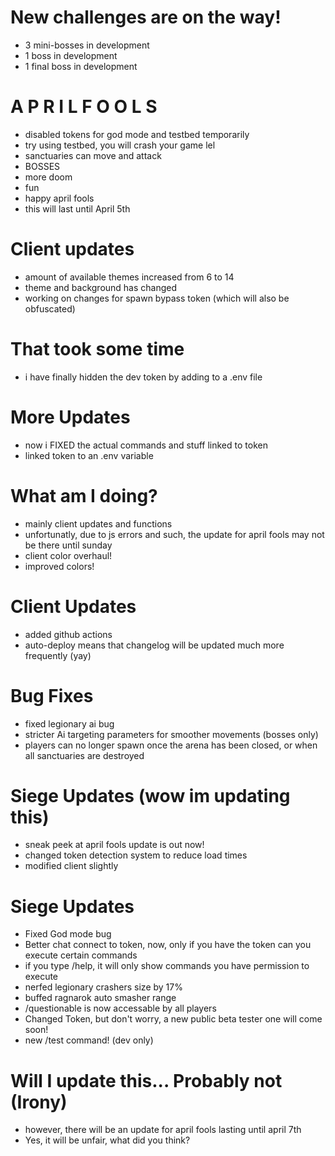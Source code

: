 # New challenges are on the way!
- 3 mini-bosses in development
- 1 boss in development
- 1 final boss in development
# A P R I L  F O O L S
- disabled tokens for god mode and testbed temporarily
- try using testbed, you will crash your game lel
- sanctuaries can move and attack
- BOSSES
- more doom
- fun
- happy april fools
- this will last until April 5th
# Client updates
- amount of available themes increased from 6 to 14
- theme and background has changed
- working on changes for spawn bypass token (which will also be obfuscated)
# That took some time
- i have finally hidden the dev token by adding to a .env file
# More Updates
- now i FIXED the actual commands and stuff linked to token
- linked token to an .env variable
# What am I doing?
- mainly client updates and functions
- unfortunatly, due to js errors and such, the
update for april fools may not be there until sunday
- client color overhaul!
- improved colors!
# Client Updates
- added github actions
- auto-deploy means that changelog will be updated much more frequently (yay)
# Bug Fixes
- fixed legionary ai bug
- stricter Ai targeting parameters for smoother movements (bosses only)
- players can no longer spawn once the arena has been closed, or when all sanctuaries are destroyed
# Siege Updates (wow im updating this)
- sneak peek at april fools update is out now!
- changed token detection system to reduce load times
- modified client slightly
# Siege Updates
- Fixed God mode bug
- Better chat connect to token, now, only if you have the token can you execute certain commands
- if you type /help, it will only show commands you have permission to execute
- nerfed legionary crashers size by 17%
- buffed ragnarok auto smasher range
- /questionable is now accessable by all players
- Changed Token, but don't worry, a new public beta tester one will come soon!
- new /test command! (dev only)
# Will I update this... Probably not (Irony)
- however, there will be an update for april fools lasting until april 7th
- Yes, it will be unfair, what did you think?
